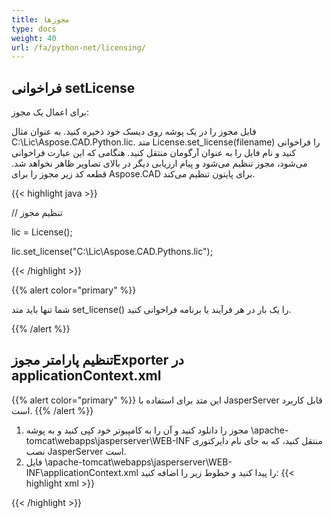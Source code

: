 ```yaml
---
title: مجوزها
type: docs
weight: 40
url: /fa/python-net/licensing/
---
```

## **فراخوانی setLicense**
برای اعمال یک مجوز:

فایل مجوز را در یک پوشه روی دیسک خود ذخیره کنید. به عنوان مثال C:\Lic\Aspose.CAD.Python.lic.
متد License.set_license(filename) را فراخوانی کنید و نام فایل را به عنوان آرگومان منتقل کنید. هنگامی که این عبارت فراخوانی می‌شود، مجوز تنظیم می‌شود و پیام ارزیابی دیگر در بالای تصاویر ظاهر نخواهد شد.
قطعه کد زیر مجوز را برای Aspose.CAD برای پایتون تنظیم می‌کند.

{{< highlight java >}}

// تنظیم مجوز

lic = License();

lic.set_license("C:\Lic\Aspose.CAD.Pythons.lic");

{{< /highlight >}}

{{% alert color="primary" %}}

شما تنها باید متد set_license() را یک بار در هر فرآیند یا برنامه فراخوانی کنید.

{{% /alert %}}

## **تنظیم پارامتر مجوزExporter در applicationContext.xml**
{{% alert color="primary" %}}
این متد برای استفاده با JasperServer قابل کاربرد است.
{{% /alert %}}
1. مجوز را دانلود کنید و آن را به کامپیوتر خود کپی کنید و به پوشه \apache-tomcat\webapps\jasperserver\WEB-INF منتقل کنید، که به جای نام دایرکتوری نصب JasperServer است.
2. فایل \apache-tomcat\webapps\jasperserver\WEB-INF\applicationContext.xml را پیدا کنید و خطوط زیر را اضافه کنید:
{{< highlight xml >}}
<bean id="jpgExportParameters" class="com.aspose.cad.pythons.jpg.ASJpegExportParametersBean">
    <property name="license" value="C:\jasperserver-7.6\apache-tomcat\webapps\jasperserver\WEB-INFAspose.CAD.Pythons.lic"/>
</bean>
{{< /highlight >}}
